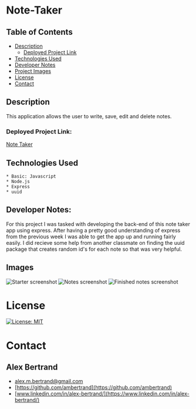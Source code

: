 # Note-Taker

##  Table of Contents
 * [Description](#description)
    * [Deployed Project Link](#project-link)
 * [Technologies Used](#technologies-used)
 * [Developer Notes](#developer-notes)
 * [Project Images](#project-images)
 * [License](#license)
 * [Contact](#contact)

## Description
 This application allows the user to write, save, edit and delete notes.

### Deployed Project Link:
[Note Taker](https://mighty-wildwood-48064.herokuapp.com/)

## Technologies Used
    * Basic: Javascript
    * Node.js
    * Express
    * uuid

## Developer Notes:
For this project I was tasked with developing the back-end of this note taker app using express.  After having a pretty good understanding of express from the previous week I was able to get the app up and running fairly easily.  I did recieve some help from another classmate on finding the uuid package that creates random id's for each note so that was very helpful.

## Images
![Starter screenshot](https://user-images.githubusercontent.com/65721950/92308803-76651b00-ef6e-11ea-8481-7c11233bb1e0.png)
![Notes screenshot](https://user-images.githubusercontent.com/65721950/92308805-782ede80-ef6e-11ea-9cc3-019ec2264f13.png)
![Finished notes screenshot](https://user-images.githubusercontent.com/65721950/92308806-78c77500-ef6e-11ea-8cf4-f07eb311bb7d.png)


# License
[![License: MIT](https://img.shields.io/badge/License-MIT-yellow.svg)](https://opensource.org/licenses/MIT)

# Contact

## Alex Bertrand
* [alex.m.bertrand@gmail.com](alex.m.bertrand@gmail.com)
* [https://github.com/ambertrand](https://github.com/ambertrand)
* [www.linkedin.com/in/alex-bertrand/](https://www.linkedin.com/in/alex-bertrand/)